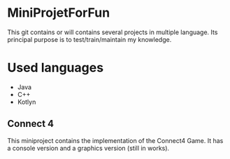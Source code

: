 # MiniProjetForFun
This git contains or will contains several projects in multiple language. Its principal purpose is to test/train/maintain my knowledge.

# Used languages 
  - Java
  - C++
  - Kotlyn

## Connect 4
  This miniproject contains the implementation of the Connect4 Game. It has a console version and a graphics version (still in works).
